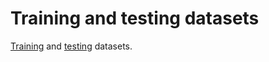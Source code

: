 # **Training and testing datasets**

[Training](https://hhmionline-my.sharepoint.com/:x:/g/personal/parikhr_hhmi_org/EUb3pfh0O11Pn0sCwdpX_b4B2i0aGWEJ-8Blv3y8DLNaAg?e=wwkbGZ) and [testing](https://hhmionline-my.sharepoint.com/:x:/g/personal/parikhr_hhmi_org/ESrtrTOyH4xMpC14-ZznsCUB-8V4bMnAUdLTqT-UBJKiXA?e=lkglaO) datasets.
